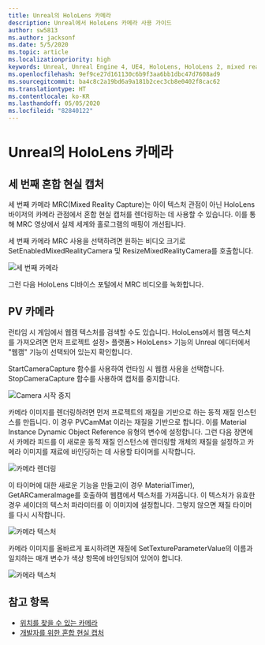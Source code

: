 ```yaml
---
title: Unreal의 HoloLens 카메라
description: Unreal에서 HoloLens 카메라 사용 가이드
author: sw5813
ms.author: jacksonf
ms.date: 5/5/2020
ms.topic: article
ms.localizationpriority: high
keywords: Unreal, Unreal Engine 4, UE4, HoloLens, HoloLens 2, mixed reality, 개발, 기능, 설명서, 가이드, 홀로그램, 카메라, 세 번째 카메라, MRC
ms.openlocfilehash: 9ef9ce27d161130c6b9f3aa6bb1dbc47d7608ad9
ms.sourcegitcommit: ba4c8c2a19bd6a9a181b2cec3cb8e0402f8cac62
ms.translationtype: HT
ms.contentlocale: ko-KR
ms.lasthandoff: 05/05/2020
ms.locfileid: "82840122"
---
```

# <a name="hololens-camera-in-unreal"></a>Unreal의 HoloLens 카메라

## <a name="third-camera-mixed-reality-capture"></a>세 번째 혼합 현실 캡처

세 번째 카메라 MRC(Mixed Reality Capture)는 아이 텍스처 관점이 아닌 HoloLens 바이저의 카메라 관점에서 혼합 현실 캡처를 렌더링하는 데 사용할 수 있습니다.  이를 통해 MRC 영상에서 실제 세계와 홀로그램의 매핑이 개선됩니다. 

세 번째 카메라 MRC 사용을 선택하려면 원하는 비디오 크기로 SetEnabledMixedRealityCamera 및 ResizeMixedRealityCamera를 호출합니다. 

![세 번째 카메라](images/unreal-camera-3rd.PNG)

그런 다음 HoloLens 디바이스 포털에서 MRC 비디오를 녹화합니다. 

## <a name="pv-camera"></a>PV 카메라

런타임 시 게임에서 웹캠 텍스처를 검색할 수도 있습니다.  HoloLens에서 웹캠 텍스처를 가져오려면 먼저 프로젝트 설정> 플랫폼> HoloLens> 기능의 Unreal 에디터에서 "웹캠" 기능이 선택되어 있는지 확인합니다. 

StartCameraCapture 함수를 사용하여 런타임 시 웹캠 사용을 선택합니다.  StopCameraCapture 함수를 사용하여 캡처를 중지합니다. 

![Camera 시작 중지](images/unreal-camera-startstop.PNG)

카메라 이미지를 렌더링하려면 먼저 프로젝트의 재질을 기반으로 하는 동적 재질 인스턴스를 만듭니다.  이 경우 PVCamMat 이라는 재질을 기반으로 합니다.  이를 Material Instance Dynamic Object Reference 유형의 변수에 설정합니다.  그런 다음 장면에서 카메라 피드를 이 새로운 동적 재질 인스턴스에 렌더링할 개체의 재질을 설정하고 카메라 이미지를 재료에 바인딩하는 데 사용할 타이머를 시작합니다. 

![카메라 렌더링](images/unreal-camera-render.PNG)

이 타이머에 대한 새로운 기능을 만들고(이 경우 MaterialTimer), GetARCameraImage를 호출하여 웹캠에서 텍스처를 가져옵니다.  이 텍스처가 유효한 경우 셰이더의 텍스처 파라미터를 이 이미지에 설정합니다.  그렇지 않으면 재질 타이머를 다시 시작합니다. 

![카메라 텍스처](images/unreal-camera-texture.PNG)

카메라 이미지를 올바르게 표시하려면 재질에 SetTextureParameterValue의 이름과 일치하는 매개 변수가 색상 항목에 바인딩되어 있어야 합니다. 

![카메라 텍스처](images/unreal-camera-material.PNG)

## <a name="see-also"></a>참고 항목
* [위치를 찾을 수 있는 카메라](locatable-camera.md)
* [개발자를 위한 혼합 현실 캡처](mixed-reality-capture-for-developers.md)
